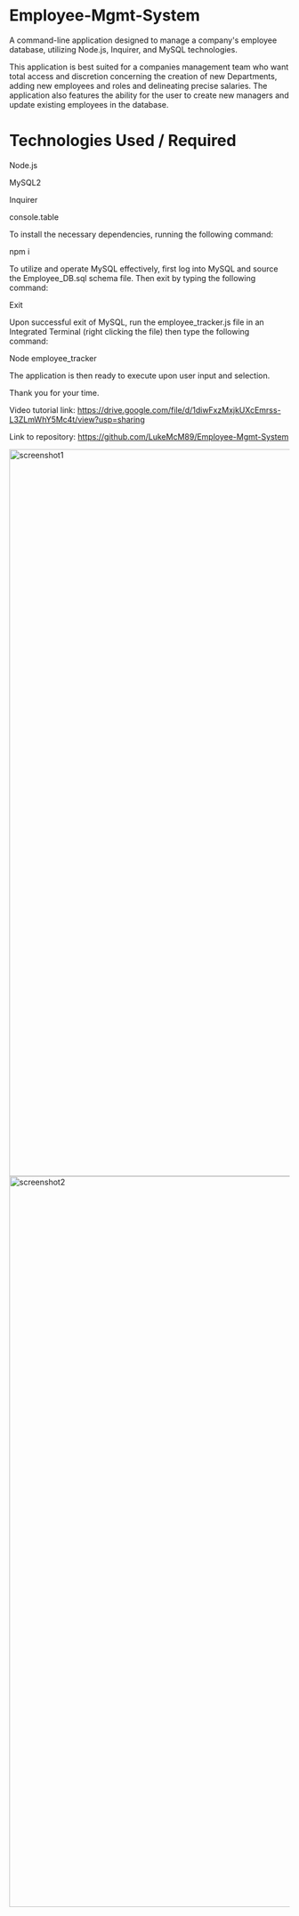 # Employee-Mgmt-System
A command-line application designed to manage a company's employee database, utilizing Node.js, Inquirer, and MySQL technologies.

This application is best suited for a companies management team who want total access and discretion concerning the creation of new Departments, adding new employees and roles and delineating precise salaries. The application also features the ability for the user to create new managers and update existing employees in the database. 

# Technologies Used / Required

Node.js

MySQL2

Inquirer

console.table

To install the necessary dependencies, running the following command:

npm i

To utilize and operate MySQL effectively, first log into MySQL and source the Employee_DB.sql schema file. 
Then exit by typing the following command: 

Exit

Upon successful exit of MySQL, run the employee_tracker.js file in an Integrated Terminal (right clicking the file) then type the following command:

Node employee_tracker

The application is then ready to execute upon user input and selection. 

Thank you for your time.

Video tutorial link: https://drive.google.com/file/d/1diwFxzMxjkUXcEmrss-L3ZLmWhY5Mc4t/view?usp=sharing

Link to repository: https://github.com/LukeMcM89/Employee-Mgmt-System

<img width="1307" alt="screenshot1" src="https://user-images.githubusercontent.com/80003989/130681837-e197ac23-0ddc-49ea-ac80-dcd1c2fa690e.png">

<img width="1314" alt="screenshot2" src="https://user-images.githubusercontent.com/80003989/130681867-72fa60ef-645f-46cf-97af-7561dd279c7e.png">
